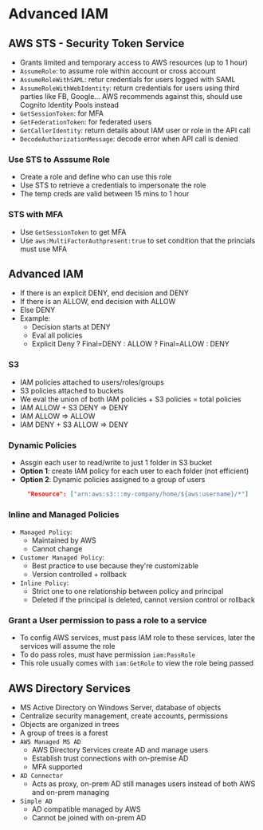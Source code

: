 # Advanced IAM

## AWS STS - Security Token Service
- Grants limited and temporary access to AWS resources (up to 1 hour)
- `AssumeRole`: to assume role within account or cross account
- `AssumeRoleWithSAML`: retur credentials for users logged with SAML
- `AssumeRoleWithWebIdentity`: return credentials for users using third parties like FB, Google... AWS recommends against this, should use Cognito Identity Pools instead
- `GetSessionToken`: for MFA
- `GetFederationToken`: for federated users
- `GetCallerIdentity`: return details about IAM user or role in the API call
- `DecodeAuthorizationMessage`: decode error when API call is denied 

### Use STS to Asssume Role
- Create a role and define who can use this role
- Use STS to retrieve a credentials to impersonate the role
- The temp creds are valid between 15 mins to 1 hour

### STS with MFA
- Use `GetSessionToken` to get MFA
- Use `aws:MultiFactorAuthpresent:true` to set condition that the princials must use MFA 

## Advanced IAM
- If there is an explicit DENY, end decision and DENY
- If there is an ALLOW, end decision with ALLOW
- Else DENY
- Example: 
  - Decision starts at DENY
  - Eval all policies
  - Explicit Deny ? Final=DENY : ALLOW ? Final=ALLOW : DENY

### S3 
- IAM policies attached to users/roles/groups
- S3 policies attached to buckets
- We eval the union of both IAM policies + S3 policies = total policies
- IAM ALLOW + S3 DENY => DENY
- IAM ALLOW => ALLOW
- IAM DENY + S3 ALLOW => DENY

### Dynamic Policies
- Assgin each user to read/write to just 1 folder in S3 bucket
- **Option 1**: create IAM policy for each user to each folder (not efficient)
- **Option 2**: Dynamic policies assigned to a group of users
  ```JSON
    "Resource": ["arn:aws:s3:::my-company/home/${aws:username}/*"]
  ```

### Inline and Managed Policies
- `Managed Policy`: 
  - Maintained by AWS
  - Cannot change
- `Customer Managed Policy`:
  - Best practice to use because they're customizable
  - Version controlled + rollback
- `Inline Policy`:
  - Strict one to one relationship between policy and principal
  - Deleted if the principal is deleted, cannot version control or rollback

### Grant a User permission to pass a role to a service
- To config AWS services, must pass IAM role to these services, later the services will assume the role
- To do pass roles, must have permission `iam:PassRole`
- This role usually comes with `iam:GetRole` to view the role being passed


## AWS Directory Services
- MS Active Directory on Windows Server, database of objects
- Centralize security management, create accounts, permissions
- Objects are organized in trees
- A group of trees is a forest
- `AWS Managed MS AD`
  - AWS Directory Services create AD and manage users
  - Establish trust connections with on-premise AD
  - MFA supported
- `AD Connector`
  - Acts as proxy, on-prem AD still manages users instead of both AWS and on-prem managing
- `Simple AD`
  - AD compatible managed by AWS
  - Cannot be joined with on-prem AD